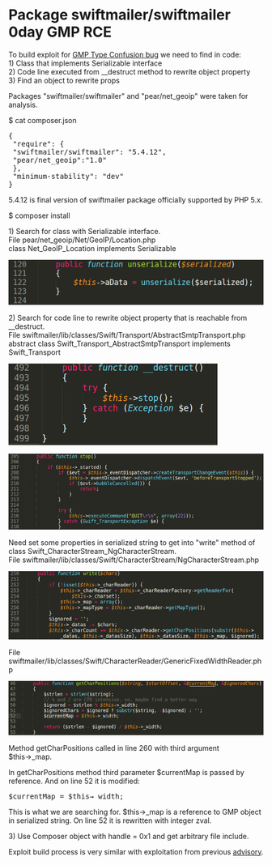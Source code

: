 # Package swiftmailer/swiftmailer 0day GMP RCE

To build exploit for [GMP Type Confusion bug](https://github.com/CFandR-github/PHP-binary-bugs/blob/main/GMP_type_conf_unserialize/GMP_type_conf_advisory.md) we need to find in code:\
1\) Class that implements Serializable interface\
2\) Code line executed from \_\_destruct method to rewrite object property\
3\) Find an object to rewrite props

Packages "swiftmailer/swiftmailer" and "pear/net_geoip" were taken for analysis.

$ cat composer.json
<pre>
{
 "require": {
 "swiftmailer/swiftmailer": "5.4.12",
 "pear/net_geoip":"1.0"
 },
 "minimum-stability": "dev"
}
</pre>
5.4.12 is final version of swiftmailer package officially supported by PHP 5.x.

$ composer install

1\) Search for class with Serializable interface.\
File pear/net\_geoip/Net/GeoIP/Location.php\
class Net\_GeoIP\_Location implements Serializable

![](./images/swiftmailer_0day_GMP_exploit_html_ada33980835f89e8.png)

2\) Search for code line to rewrite object property that is reachable from \_\_destruct.\
File swiftmailer/lib/classes/Swift/Transport/AbstractSmtpTransport.php\
abstract class Swift\_Transport\_AbstractSmtpTransport implements Swift\_Transport

![](./images/swiftmailer_0day_GMP_exploit_html_8219334a03c48c82.png)

![](./images/swiftmailer_0day_GMP_exploit_html_15b1eaa5be93dac1.png)

Need set some properties in serialized string to get into "write" method of class Swift\_CharacterStream\_NgCharacterStream.\
File swiftmailer/lib/classes/Swift/CharacterStream/NgCharacterStream.php

![](./images/swiftmailer_0day_GMP_exploit_html_39001918a156d92f.png)

File swiftmailer/lib/classes/Swift/CharacterReader/GenericFixedWidthReader.php

![](./images/swiftmailer_0day_GMP_exploit_html_be9a74e4a12ce397.png)

Method getCharPositions called in line 260 with third argument <span style="font-weight: normal">$this→\_map</span>.

In getCharPositions method third parameter $currentMap is passed by reference. And on line 52 it is modified: 
<pre>$currentMap = $this→_width;</pre>

This is what we are searching for.
$this→\_map is a reference to GMP object in serialized string. On line 52 it is rewritten with integer zval.

3\) Use Composer object with handle = 0x1 and get arbitrary file include.

Exploit build process is very similar with exploitation from previous [advisory](https://github.com/CFandR-github/advisory/blob/main/symfony_process_gmp/symfony_0day_GMP_exploit.md).